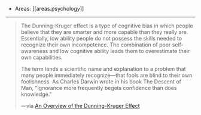 
- Areas: [[areas.psychology]]

---

> The Dunning-Kruger effect is a type of cognitive bias in which people believe that they are smarter and more capable than they really are. Essentially, low ability people do not possess the skills needed to recognize their own incompetence. The combination of poor self-awareness and low cognitive ability leads them to overestimate their own capabilities.
>
> The term lends a scientific name and explanation to a problem that many people immediately recognize—that fools are blind to their own foolishness. As Charles Darwin wrote in his book The Descent of Man, "Ignorance more frequently begets confidence than does knowledge."
>
> —via [An Overview of the Dunning-Kruger Effect](https://www.verywellmind.com/an-overview-of-the-dunning-kruger-effect-4160740)
